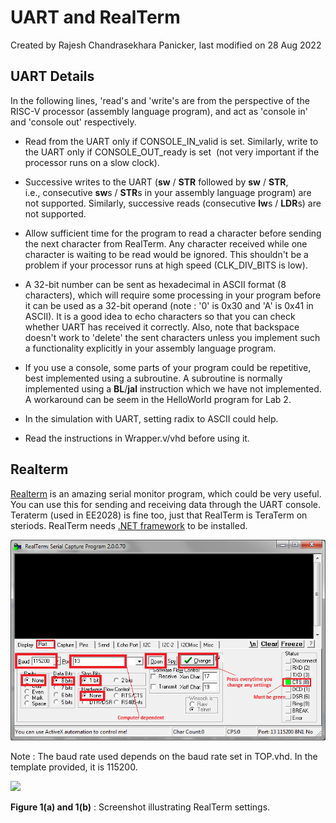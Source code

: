 # UART and RealTerm

Created by Rajesh Chandrasekhara Panicker, last modified on 28 Aug 2022

## UART Details

In the following lines, 'read's and 'write's are from the perspective of the RISC-V processor (assembly language program), and act as 'console in' and 'console out' respectively.

*   Read from the UART only if CONSOLE\_IN\_valid is set. Similarly, write to the UART only if CONSOLE\_OUT\_ready is set  (not very important if the processor runs on a slow clock).
*   Successive writes to the UART (**sw** / **STR** followed by **sw** / **STR**, i.e., consecutive **sw**s / **STR**s in your assembly language program) are not supported. Similarly, successive reads (consecutive **lw**s / **LDR**s) are not supported.
*   Allow sufficient time for the program to read a character before sending the next character from RealTerm. Any character received while one character is waiting to be read would be ignored. This shouldn't be a problem if your processor runs at high speed (CLK\_DIV\_BITS is low).
    
*   A 32-bit number can be sent as hexadecimal in ASCII format (8 characters), which will require some processing in your program before it can be used as a 32-bit operand (note : '0' is 0x30 and 'A' is 0x41 in ASCII). It is a good idea to echo characters so that you can check whether UART has received it correctly. Also, note that backspace doesn't work to 'delete' the sent characters unless you implement such a functionality explicitly in your assembly language program. 
    
*   If you use a console, some parts of your program could be repetitive, best implemented using a subroutine. A subroutine is normally implemented using a **BL**/**jal** instruction which we have not implemented. A workaround can be seem in the HelloWorld program for Lab 2.
    
*   In the simulation with UART, setting radix to ASCII could help.
*   Read the instructions in Wrapper.v/vhd before using it.

## Realterm

[Realterm](Realterm_3.0.1.44_setup.exe) is an amazing serial monitor program, which could be very useful. You can use this for sending and receiving data through the UART console. Teraterm (used in EE2028) is fine too, just that RealTerm is TeraTerm on steriods. RealTerm needs [.NET framework](NDP472-KB4054531-Web.exe) to be installed.

![](realterm_setting1.png)

Note : The baud rate used depends on the baud rate set in TOP.vhd. In the template provided, it is 115200.

![](realtermsetting2.png)

**Figure 1(a) and 1(b)** : Screenshot illustrating RealTerm settings.
